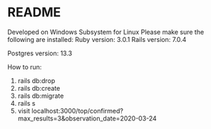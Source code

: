 # README


Developed on Windows Subsystem for Linux
Please make sure the following are installed:
Ruby version: 3.0.1
Rails version: 7.0.4

Postgres version: 13.3

How to run:

1. rails db:drop
2. rails db:create
3. rails db:migrate
4. rails s
5. visit localhost:3000/top/confirmed?max_results=3&observation_date=2020-03-24